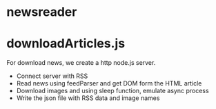 # newsreader

# downloadArticles.js

For download news, we create a http node.js server. 
-	Connect server with RSS 
-	Read news using feedParser and get DOM form the HTML article 
-	Download images  and using sleep function, emulate async process 
-	Write the json file with RSS data and image names 
